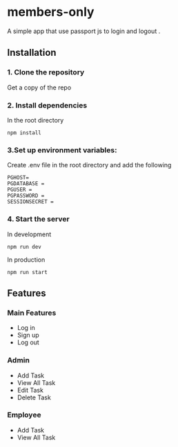 # members-only
 A simple app that use passport js to login and logout . 
## Installation
### 1. Clone the repository
Get a copy of the repo
### 2. Install dependencies
In the root directory
```
npm install
```
### 3.Set up environment variables: 
Create .env file in the root directory and add the following 
```
PGHOST=
PGDATABASE = 
PGUSER = 
PGPASSWORD = 
SESSIONSECRET = 
```
### 4. Start the server
In development
```
npm run dev
```
In production
```
npm run start
```
## Features
### Main Features
* Log in 
* Sign up
* Log out
### Admin
* Add Task
* View All Task
* Edit Task
* Delete Task
### Employee
* Add Task
* View All Task
